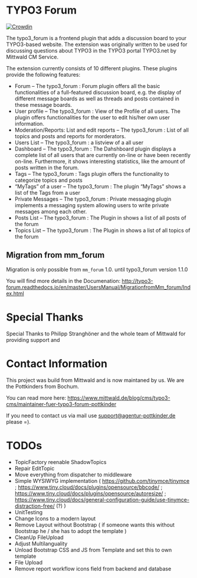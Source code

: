 # TYPO3 Forum

[![Crowdin](https://badges.crowdin.net/typo3-extension-typo3forum/localized.svg)](https://crowdin.com/project/typo3-extension-typo3forum)


The typo3_forum is a frontend plugin that adds a discussion board to your TYPO3-based website. The extension was originally written to be used for discussing questions about TYPO3 in the TYPO3 portal TYPO3.net by Mittwald CM Service.

The extension currently consists of 10 different plugins. These plugins provide the following features:

* Forum – The typo3_forum : Forum plugin offers all the basic functionalities of a full-featured discussion board, e.g. the display of different message boards as well as threads and posts contained in these message boards.
* User profile – The typo3_forum : View of the Profile of all users. The plugin offers functionalities for the user to edit his/her own user information.
* Moderation/Reports: List and edit reports – The typo3_forum : List of all topics and posts and reports for morderators.
* Users List – The typo3_forum : a listview of a all user
* Dashboard – The typo3_forum : The Dahshboard plugin displays a complete list of all users that are currently on-line or have been recently on-line. Furthermore, it shows interesting statistics, like the amount of posts written in the forum.
* Tags – The typo3_forum : Tags plugin offers the functionality to categorize topics and posts
* “MyTags” of a user – The typo3_forum : The plugin “MyTags” shows a list of the Tags from a user
* Private Messages – The typo3_forum : Private messaging plugin implements a messaging system allowing users to write private messages among each other.
* Posts List – The typo3_forum : The Plugin in shows a list of all posts of the forum
* Topics List – The typo3_forum : The Plugin in shows a list of all topics of the forum

## Migration from mm_forum

Migration is only possible from `mm_forum` 1.0. until typo3_forum version 1.1.0

You will find more details in the Documenation: http://typo3-forum.readthedocs.io/en/master/UsersManual/MigrationfromMm_forum/Index.html

# Special Thanks

Special Thanks to Philipp Stranghöner and the whole team of Mittwald for providing support and 

# Contact Information

This project was build from Mittwald and is now maintaned by us. We are the Pottkinders from Bochum.

You can read more here: https://www.mittwald.de/blog/cms/typo3-cms/maintainer-fuer-typo3-forum-pottkinder

If you need to contact us via mail use support@agentur-pottkinder.de please =).

# TODOs

* TopicFactory reenable ShadowTopics
* Repair EditTopic
* Move everything from dispatcher to middleware
* Simple WYSIWYG implementation ( https://github.com/tinymce/tinymce ; https://www.tiny.cloud/docs/plugins/opensource/bbcode/ ; https://www.tiny.cloud/docs/plugins/opensource/autoresize/ ; https://www.tiny.cloud/docs/general-configuration-guide/use-tinymce-distraction-free/ (?) )
* UnitTesting
* Change Icons to a modern layout
* Remove Layout without Bootstrap ( if someone wants this without Bootstrap he / she has to adopt the template )
* CleanUp FileUpload
* Adjust Multilanguality
* Unload Bootstrap CSS and JS from Template and set this to own template
* File Upload
* Remove report workflow icons field from backend and database
